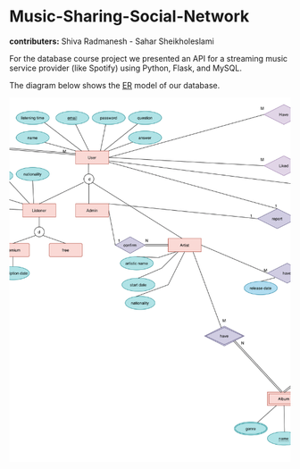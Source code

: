 # Music-Sharing-Social-Network

**contributers:** Shiva Radmanesh - Sahar Sheikholeslami

For the database course project we presented an API for a streaming music service provider (like Spotify) using Python, Flask, and MySQL.



The diagram below shows the [ER](ER.pdf) model of our database.

<img src="ER.png">
